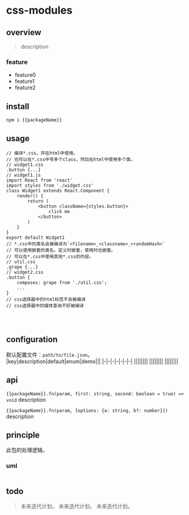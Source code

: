 # css-modules

## overview
> description

### feature
- feature0  
- feature1  
- feature2  

## install
`npm i {{packageName}}`

## usage
```
// 编译*.css，并在html中使用。
// 也可以在*.css中写多个class，然后在html中使用多个类。
// widget1.css
.button {...}
// widget1.js
import React from 'react'
import styles from './widget.css'
class Widget1 extends React.Component {
    render() {
        return (
            <button className={styles.button}>
                click me
            </button>
        )
    }
}
export default Widget1
// *.css中的类名会被编译为`<filename>_<classname>_<randomHash>`
// 可以使用嵌套的类名。定义时嵌套，使用时也嵌套。
// 可以在*.css中使用其他*.css的内容。
// util.css
.grape {...}
// widget2.css
.button {
    composes: grape from './util.css';
    ...
}
// css选择器中的html标签不会被编译
// css选择器中的媒体查询不好被编译




```

## configuration
默认配置文件：`path/to/file.json`。  
|key|description|default|enum|demo|||
|-|-|-|-|-|-|-|
||||||||
||||||||
||||||||

## api
`{{packageName}}.fn(param, first: string, second: boolean = true) => void`
description

`{{packageName}}.fn(param, [options: {a: string, b?: number}])`
description

## principle
此包的处理逻辑。

### uml
```
```

## todo
> 未来迭代计划。
> 未来迭代计划。
> 未来迭代计划。